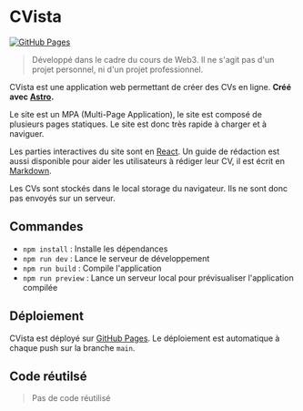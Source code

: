 # CVista

[![GitHub Pages](https://img.shields.io/github/deployments/duncannah/CVista/github-pages?label=GitHub%20Pages&logo=github&logoColor=white)](https://duncannah.github.io/CVista/)

> Développé dans le cadre du cours de Web3. Il ne s'agit pas d'un projet personnel, ni d'un projet professionnel.

CVista est une application web permettant de créer des CVs en ligne. **Créé avec [Astro](https://astro.build/).**

Le site est un MPA (Multi-Page Application), le site est composé de plusieurs pages statiques. Le site est donc très rapide à charger et à naviguer.

Les parties interactives du site sont en [React](https://reactjs.org/). Un guide de rédaction est aussi disponible pour aider les utilisateurs à rédiger leur CV, il est écrit en [Markdown](https://daringfireball.net/projects/markdown/).

Les CVs sont stockés dans le local storage du navigateur. Ils ne sont donc pas envoyés sur un serveur.

## Commandes

-   `npm install` : Installe les dépendances
-   `npm run dev` : Lance le serveur de développement
-   `npm run build` : Compile l'application
-   `npm run preview` : Lance un serveur local pour prévisualiser l'application compilée

## Déploiement

CVista est déployé sur [GitHub Pages](https://pages.github.com/). Le déploiement est automatique à chaque push sur la branche `main`.

## Code réutilsé

> Pas de code réutilisé
